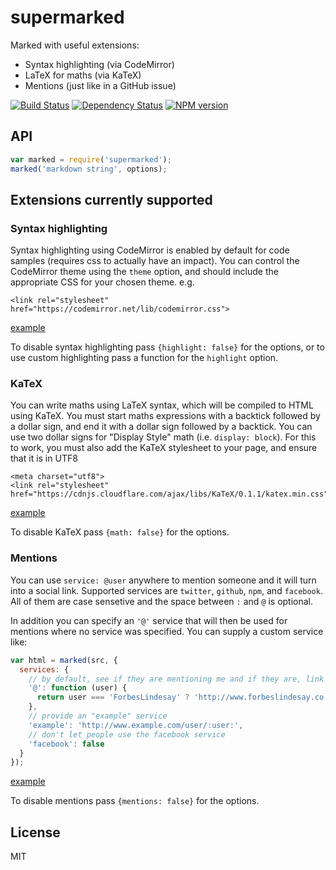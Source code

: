 # supermarked

Marked with useful extensions:

 - Syntax highlighting (via CodeMirror)
 - LaTeX for maths (via KaTeX)
 - Mentions (just like in a GitHub issue)

[![Build Status](https://img.shields.io/travis/ForbesLindesay/supermarked/master.svg)](https://travis-ci.org/ForbesLindesay/supermarked)
[![Dependency Status](https://img.shields.io/gemnasium/ForbesLindesay/supermarked.svg)](https://gemnasium.com/ForbesLindesay/supermarked)
[![NPM version](https://img.shields.io/npm/v/supermarked.svg)](https://www.npmjs.org/package/supermarked)

## API

```javascript
var marked = require('supermarked');
marked('markdown string', options);
```

## Extensions currently supported

### Syntax highlighting

Syntax highlighting using CodeMirror is enabled by default for code samples (requires css to actually have an impact).  You can control the CodeMirror theme using the `theme` option, and should include the appropriate CSS for your chosen theme.  e.g.

```
<link rel="stylesheet" href="https://codemirror.net/lib/codemirror.css">
```

[example](examples/code.md)

To disable syntax highlighting pass `{highlight: false}` for the options, or to use custom highlighting pass a function for the `highlight` option.

### KaTeX

You can write maths using LaTeX syntax, which will be compiled to HTML using KaTeX.  You must start maths expressions with a backtick followed by a dollar sign, and end it with a dollar sign followed by a backtick.  You can use two dollar signs for "Display Style" math (i.e. `display: block`).  For this to work, you must also add the KaTeX stylesheet to your page, and ensure that it is in UTF8

```
<meta charset="utf8">
<link rel="stylesheet" href="https://cdnjs.cloudflare.com/ajax/libs/KaTeX/0.1.1/katex.min.css">
```

[example](examples/math.md)

To disable KaTeX pass `{math: false}` for the options.

### Mentions

You can use `service: @user` anywhere to mention someone and it will turn into a social link.  Supported services are `twitter`, `github`, `npm`, and `facebook`.  All of them are case sensetive and the space between `:` and `@` is optional.

In addition you can specify an `'@'` service that will then be used for mentions where no service was specified.  You can supply a custom service like:

```js
var html = marked(src, {
  services: {
    // by default, see if they are mentioning me and if they are, link to my blog
    '@': function (user) {
      return user === 'ForbesLindesay' ? 'http://www.forbeslindesay.co.uk' : null;
    },
    // provide an "example" service
    'example': 'http://www.example.com/user/:user:',
    // don't let people use the facebook service
    'facebook': false
  }
});
```

[example](examples/mentions.md)

To disable mentions pass `{mentions: false}` for the options.

## License

MIT
